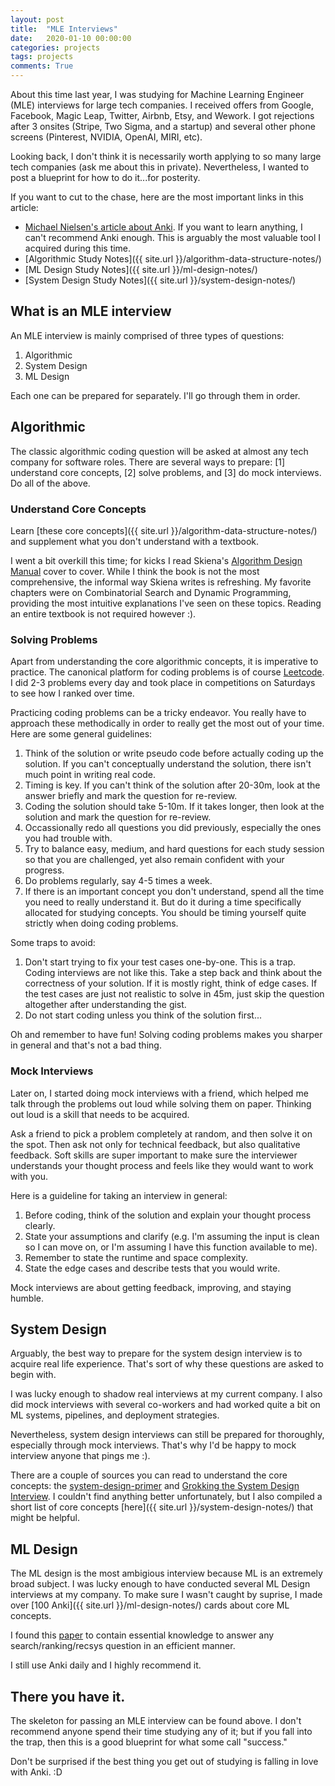 ```yaml
---
layout: post
title:  "MLE Interviews"
date:   2020-01-10 00:00:00
categories: projects
tags: projects
comments: True
---
```


About this time last year, I was studying for Machine Learning Engineer (MLE) interviews for large tech companies. I received offers from Google, Facebook, Magic Leap, Twitter, Airbnb, Etsy, and Wework. I got rejections after 3 onsites (Stripe, Two Sigma, and a startup) and several other phone screens (Pinterest, NVIDIA, OpenAI, MIRI, etc).

Looking back, I don't think it is necessarily worth applying to so many large tech companies (ask me about this in private). Nevertheless, I wanted to post a blueprint for how to do it...for posterity.

If you want to cut to the chase, here are the most important links in this article:

* [Michael Nielsen's article about Anki](http://augmentingcognition.com/ltm.html). If you want to learn anything, I can't recommend Anki enough. This is arguably the most valuable tool I acquired during this time.
* [Algorithmic Study Notes]({{ site.url }}/algorithm-data-structure-notes/)
* [ML Design Study Notes]({{ site.url }}/ml-design-notes/)
* [System Design Study Notes]({{ site.url }}/system-design-notes/)

## What is an MLE interview

An MLE interview is mainly comprised of three types of questions:

1. Algorithmic
2. System Design
3. ML Design

Each one can be prepared for separately. I'll go through them in order.

## Algorithmic

The classic algorithmic coding question will be asked at almost any tech company for software roles. There are several ways to prepare: [1] understand core concepts, [2] solve problems, and [3] do mock interviews. Do all of the above.

### Understand Core Concepts

Learn [these core concepts]({{ site.url }}/algorithm-data-structure-notes/) and supplement what you don't understand with a textbook.

I went a bit overkill this time; for kicks I read Skiena's [Algorithm Design Manual](http://www.algorist.com/) cover to cover. While I think the book is not the most comprehensive, the informal way Skiena writes is refreshing. My favorite chapters were on Combinatorial Search and Dynamic Programming, providing the most intuitive explanations I've seen on these topics. Reading an entire textbook is not required however :).

### Solving Problems

Apart from understanding the core algorithmic concepts, it is imperative to practice. The canonical platform for coding problems is of course [Leetcode](https://leetcode.com/). I did 2-3 problems every day and took place in competitions on Saturdays to see how I ranked over time.

Practicing coding problems can be a tricky endeavor. You really have to approach these methodically in order to really get the most out of your time. Here are some general guidelines:

1. Think of the solution or write pseudo code before actually coding up the solution. If you can't conceptually understand the solution, there isn't much point in writing real code.
2. Timing is key. If you can't think of the solution after 20-30m, look at the answer briefly and mark the question for re-review.
3. Coding the solution should take 5-10m. If it takes longer, then look at the solution and mark the question for re-review.
4. Occassionally redo all questions you did previously, especially the ones you had trouble with.
5. Try to balance easy, medium, and hard questions for each study session so that you are challenged, yet also remain confident with your progress.
6. Do problems regularly, say 4-5 times a week.
7. If there is an important concept you don't understand, spend all the time you need to really understand it. But do it during a time specifically allocated for studying concepts. You should be timing yourself quite strictly when doing coding problems.

Some traps to avoid:

1. Don't start trying to fix your test cases one-by-one. This is a trap. Coding interviews are not like this. Take a step back and think about the correctness of your solution. If it is mostly right, think of edge cases. If the test cases are just not realistic to solve in 45m, just skip the question altogether after understanding the gist.
2. Do not start coding unless you think of the solution first...

Oh and remember to have fun! Solving coding problems makes you sharper in general and that's not a bad thing.

### Mock Interviews

Later on, I started doing mock interviews with a friend, which helped me talk through the problems out loud while solving them on paper. Thinking out loud is a skill that needs to be acquired.

Ask a friend to pick a problem completely at random, and then solve it on the spot. Then ask not only for technical feedback, but also qualitative feedback. Soft skills are super important to make sure the interviewer understands your thought process and feels like they would want to work with you.

Here is a guideline for taking an interview in general:

1. Before coding, think of the solution and explain your thought process clearly.
2. State your assumptions and clarify (e.g. I'm assuming the input is clean so I can move on, or I'm assuming I have this function available to me).
3. Remember to state the runtime and space complexity.
4. State the edge cases and describe tests that you would write.

Mock interviews are about getting feedback, improving, and staying humble.

## System Design

Arguably, the best way to prepare for the system design interview is to acquire real life experience. That's sort of why these questions are asked to begin with.

I was lucky enough to shadow real interviews at my current company. I also did mock interviews with several co-workers and had worked quite a bit on ML systems, pipelines, and deployment strategies.

Nevertheless, system design interviews can still be prepared for thoroughly, especially through mock interviews. That's why I'd be happy to mock interview anyone that pings me :).

There are a couple of sources you can read to understand the core concepts: the [system-design-primer](https://github.com/donnemartin/system-design-primer) and [Grokking the System Design Interview](https://www.educative.io/courses/grokking-the-system-design-interview). I couldn't find anything better unfortunately, but I also compiled a short list of core concepts [here]({{ site.url }}/system-design-notes/) that might be helpful.


## ML Design

The ML design is the most ambigious interview because ML is an extremely broad subject. I was lucky enough to have conducted several ML Design interviews at my company. To make sure I wasn't caught by suprise, I made over [100 Anki]({{ site.url }}/ml-design-notes/) cards about core ML concepts.

I found this [paper](https://static.googleusercontent.com/media/research.google.com/en//pubs/archive/45530.pdf) to contain essential knowledge to answer any search/ranking/recsys question in an efficient manner.

I still use Anki daily and I highly recommend it.

## There you have it.

The skeleton for passing an MLE interview can be found above. I don't recommend anyone spend their time studying any of it; but if you fall into the trap, then this is a good blueprint for what some call "success."

Don't be surprised if the best thing you get out of studying is falling in love with Anki. :D
